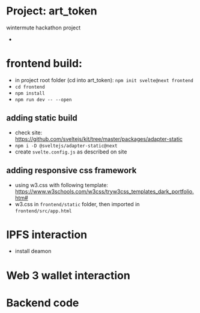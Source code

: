 # Project: art_token
wintermute hackathon project

- 

# frontend build:
- in project root folder (cd into art_token): `npm init svelte@next frontend`
- `cd frontend`
- `npm install`
- `npm run dev -- --open`

## adding static build
- check site: https://github.com/sveltejs/kit/tree/master/packages/adapter-static
- `npm i -D @sveltejs/adapter-static@next`
- create `svelte.config.js` as described on site

## adding responsive css framework
- using w3.css with following template: https://www.w3schools.com/w3css/tryw3css_templates_dark_portfolio.htm#
- w3.css in `frontend/static` folder, then imported in `frontend/src/app.html`

# IPFS interaction
- install deamon


# Web 3 wallet interaction


# Backend code

